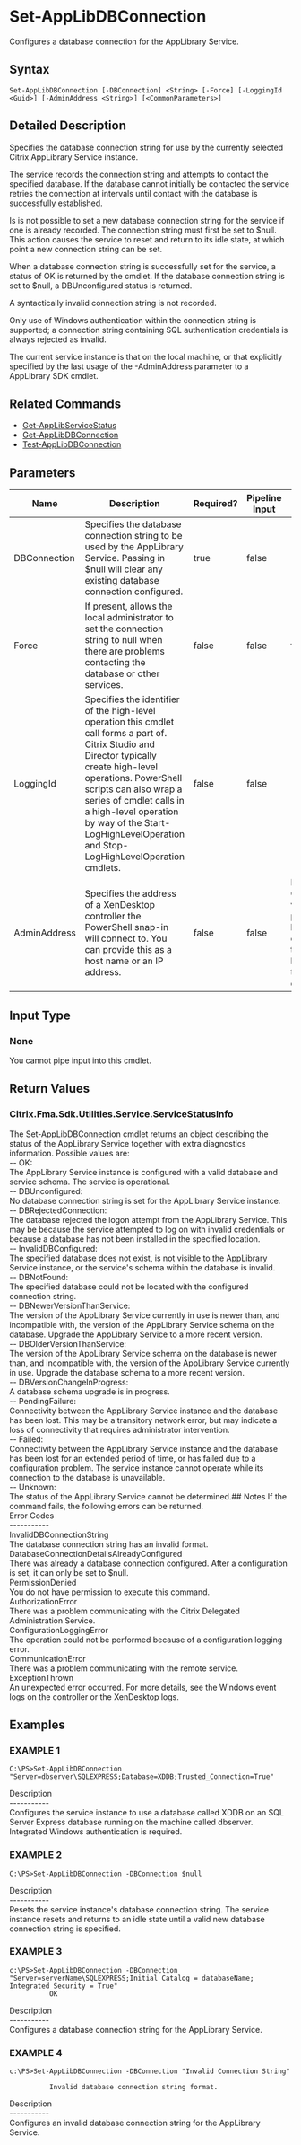 ﻿# Set-AppLibDBConnection

   Configures a database connection for the AppLibrary Service.

## Syntax
```
Set-AppLibDBConnection [-DBConnection] <String> [-Force] [-LoggingId <Guid>] [-AdminAddress <String>] [<CommonParameters>]
```

## Detailed Description
   Specifies the database connection string for use by the currently selected Citrix AppLibrary Service instance.

The service records the connection string and attempts to contact the specified database. If the database cannot initially be contacted the service retries the connection at intervals until contact with the database is successfully established.

Is is not possible to set a new database connection string for the service if one is already recorded. The connection string must first be set to $null. This action causes the service to reset and return to its idle state, at which point a new connection string can be set.

When a database connection string is successfully set for the service, a status of OK is returned by the cmdlet. If the database connection string is set to $null, a DBUnconfigured status is returned.

A syntactically invalid connection string is not recorded.

Only use of Windows authentication within the connection string is supported; a connection string containing SQL authentication credentials is always rejected as invalid.

The current service instance is that on the local machine, or that explicitly specified by the last usage of the -AdminAddress parameter to a AppLibrary SDK cmdlet.

## Related Commands
  * [Get-AppLibServiceStatus](Get-AppLibServiceStatus/)
  * [Get-AppLibDBConnection](Get-AppLibDBConnection/)
  * [Test-AppLibDBConnection](Test-AppLibDBConnection/)
## Parameters

| Name   | Description | Required? | Pipeline Input | Default Value |
| --- | --- | --- | --- | --- |
| DBConnection | Specifies the database connection string to be used by the AppLibrary Service.  Passing in $null will clear any existing database connection configured. | true | false |  |
| Force | If present, allows the local administrator to set the connection string to null when there are problems contacting the database or other services. | false | false | false |
| LoggingId | Specifies the identifier of the high-level operation this cmdlet call forms a part of. Citrix Studio and Director typically create high-level operations. PowerShell scripts can also wrap a series of cmdlet calls in a high-level operation by way of the Start-LogHighLevelOperation and Stop-LogHighLevelOperation cmdlets. | false | false |  |
| AdminAddress | Specifies the address of a XenDesktop controller the PowerShell snap-in will connect to. You can provide this as a host name or an IP address. | false | false | Localhost. Once a value is provided by any cmdlet, this value becomes the default. |

## Input Type
### None
   You cannot pipe input into this cmdlet.
## Return Values
### Citrix.Fma.Sdk.Utilities.Service.ServiceStatusInfo
   The Set-AppLibDBConnection cmdlet returns an object describing the status of the AppLibrary Service together with extra diagnostics information. Possible values are:<br>-- OK:<br>The AppLibrary Service instance is configured with a valid database and service schema. The service is operational.<br>-- DBUnconfigured:<br>No database connection string is set for the AppLibrary Service instance.<br>-- DBRejectedConnection:<br>The database rejected the logon attempt from the AppLibrary Service. This may be because the service attempted to log on with invalid credentials or because a database has not been installed in the specified location.<br>-- InvalidDBConfigured:<br>The specified database does not exist, is not visible to the AppLibrary Service instance, or the service's schema within the database is invalid.<br>-- DBNotFound:<br>The specified database could not be located with the configured connection string.<br>-- DBNewerVersionThanService:<br>The version of the AppLibrary Service currently in use is newer than, and incompatible with, the version of the AppLibrary Service schema on the database. Upgrade the AppLibrary Service to a more recent version.<br>-- DBOlderVersionThanService:<br>The version of the AppLibrary Service schema on the database is newer than, and incompatible with, the version of the AppLibrary Service currently in use. Upgrade the database schema to a more recent version.<br>-- DBVersionChangeInProgress:<br>A database schema upgrade is in progress.<br>-- PendingFailure:<br>Connectivity between the AppLibrary Service instance and the database has been lost. This may be a transitory network error, but may indicate a loss of connectivity that requires administrator intervention.<br>-- Failed:<br>Connectivity between the AppLibrary Service instance and the database has been lost for an extended period of time, or has failed due to a configuration problem. The service instance cannot operate while its connection to the database is unavailable.<br>-- Unknown:<br>The status of the AppLibrary Service cannot be determined.## Notes
   If the command fails, the following errors can be returned.<br>    Error Codes<br>    -----------<br>    InvalidDBConnectionString<br>        The database connection string has an invalid format.<br>    DatabaseConnectionDetailsAlreadyConfigured<br>        There was already a database connection configured. After a configuration is set, it can only be set to $null.<br>    PermissionDenied<br>        You do not have permission to execute this command.<br>    AuthorizationError<br>        There was a problem communicating with the Citrix Delegated Administration Service.<br>    ConfigurationLoggingError<br>        The operation could not be performed because of a configuration logging error.<br>    CommunicationError<br>        There was a problem communicating with the remote service.<br>    ExceptionThrown<br>        An unexpected error occurred.  For more details, see the Windows event logs on the controller or the XenDesktop logs.
## Examples

### EXAMPLE 1
```
C:\PS>Set-AppLibDBConnection "Server=dbserver\SQLEXPRESS;Database=XDDB;Trusted_Connection=True"
```
   Description<br>-----------<br>Configures the service instance to use a database called XDDB on an SQL Server Express database running on the machine called dbserver. Integrated Windows authentication is required.
### EXAMPLE 2
```
C:\PS>Set-AppLibDBConnection -DBConnection $null
```
   Description<br>-----------<br>Resets the service instance's database connection string. The service instance resets and returns to an idle state until a valid new database connection string is specified.
### EXAMPLE 3
```
c:\PS>Set-AppLibDBConnection -DBConnection "Server=serverName\SQLEXPRESS;Initial Catalog = databaseName;  Integrated Security = True"
          OK
```
   Description<br>-----------<br>Configures a database connection string for the AppLibrary Service.
### EXAMPLE 4
```
c:\PS>Set-AppLibDBConnection -DBConnection "Invalid Connection String"

          Invalid database connection string format.
```
   Description<br>-----------<br>Configures an invalid database connection string for the AppLibrary Service.
